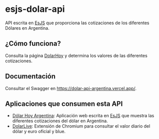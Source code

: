 # esjs-dolar-api

API escrita en [EsJS](https://esjs.dev) que proporciona las cotizaciones de los diferentes Dólares en Argentina.

## ¿Cómo funciona?

Consulta la página [DolarHoy](https://dolarhoy.com/) y determina los valores de las diferentes cotizaciones. 

## Documentación

Consultar el Swagger en https://dolar-api-argentina.vercel.app/.

## Aplicaciones que consumen esta API

- [Dólar Hoy Argentina](https://dolar-hoy-argentina.vercel.app/): Aplicación web escrita en [EsJS](https://esjs.dev/) que muestra las diferentes cotizaciones del dólar en Argentina.
- [DolarLive](https://chrome.google.com/webstore/detail/dolarlive-cotizaci%C3%B3n-de-d/bkmobaaidlobcdldaegkbhhimicbdpcg?hl=es): Extensión de Chromium para consultar el valor diario del dólar y euro oficial y blue.
